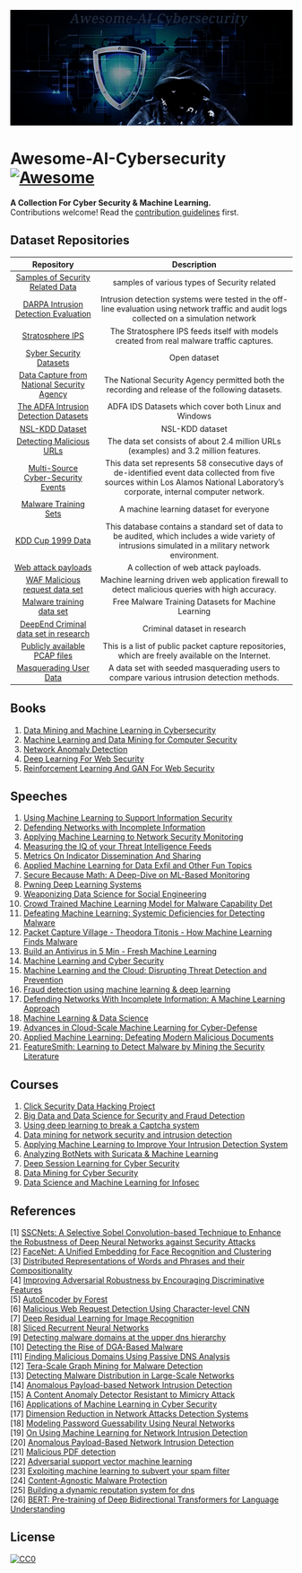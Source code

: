 ![Awesome-AI-Cybersecurity](awesome_ai_cybersecurity.png)
# Awesome-AI-Cybersecurity [![Awesome](https://awesome.re/badge.svg)](https://awesome.re)

**A Collection For Cyber Security &amp; Machine Learning.**</br>
Contributions welcome! Read the [contribution guidelines](contributing.md) first.

## Dataset Repositories
| Repository | Description |
|:----:|:----:|
| [Samples of Security Related Data](http://www.secrepo.com/) | samples of various types of Security related |
| [DARPA Intrusion Detection Evaluation](https://www.ll.mit.edu/r-d/datasets/1999-darpa-intrusion-detection-evaluation-dataset) | Intrusion detection systems were tested in the off-line evaluation using network traffic and audit logs collected on a simulation network |
| [Stratosphere IPS](https://stratosphereips.org/category/dataset.html)| The Stratosphere IPS feeds itself with models created from real malware traffic captures.  |
| [Syber Security Datasets](https://csr.lanl.gov/data/) | Open dataset |
| [Data Capture from National Security Agency](http://www.westpoint.edu/crc/SitePages/DataSets.aspx) | The National Security Agency permitted both the recording and release of the following datasets.  |
| [The ADFA Intrusion Detection Datasets](https://www.unsw.adfa.edu.au/australian-centre-for-cyber-security/cybersecurity/ADFA-IDS-Datasets/) | ADFA IDS Datasets which cover both Linux and Windows |
| [NSL-KDD Dataset](https://github.com/defcom17/NSL_KDD) | NSL-KDD dataset |
| [Detecting Malicious URLs](http://sysnet.ucsd.edu/projects/url/) | The data set consists of about 2.4 million URLs (examples) and 3.2 million features. |
| [Multi-Source Cyber-Security Events](http://csr.lanl.gov/data/cyber1/) | This data set represents 58 consecutive days of de-identified event data collected from five sources within Los Alamos National Laboratory’s corporate, internal computer network. |
| [Malware Training Sets](http://marcoramilli.blogspot.cz/2016/12/malware-training-sets-machine-learning.html) | A machine learning dataset for everyone|
| [KDD Cup 1999 Data](http://kdd.ics.uci.edu/databases/kddcup99/kddcup99.html) |This database contains a standard set of data to be audited, which includes a wide variety of intrusions simulated in a military network environment. |
| [Web attack payloads](https://github.com/foospidy/payloads) | A collection of web attack payloads. |
| [WAF Malicious request data set](https://github.com/faizann24/Fwaf-Machine-Learning-driven-Web-Application-Firewall) | Machine learning driven web application firewall to detect malicious queries with high accuracy.  |
| [Malware training data set](https://github.com/marcoramilli/MalwareTrainingSets) |Free Malware Training Datasets for Machine Learning |
| [DeepEnd Criminal data set in research](https://www.dropbox.com/sh/7fo4efxhpenexqp/AADHnRKtL6qdzCdRlPmJpS8Aa/CRIME?dl=0) | Criminal dataset in research|
| [Publicly available PCAP files](http://www.netresec.com/?page=PcapFiles) | This is a list of public packet capture repositories, which are freely available on the Internet. |
| [Masquerading User Data](http://www.schonlau.net/)| A data set with seeded masquerading users to compare various intrusion detection methods. |

## Books
1. [Data Mining and Machine Learning in Cybersecurity](https://www.amazon.com/Data-Mining-Machine-Learning-Cybersecurity/dp/1439839425)
2. [Machine Learning and Data Mining for Computer Security](https://www.amazon.com/Machine-Learning-Mining-Computer-Security/dp/184628029X)
3. [Network Anomaly Detection](https://www.amazon.com/Network-Anomaly-Detection-Learning-Perspective/dp/1466582081)
4. [Deep Learning For Web Security](https://www.amazon.cn/dp/B0788XQ5SN)
5. [Reinforcement Learning And GAN For Web Security](https://www.amazon.cn/dp/B07C9Y19BS)

## Speeches
1. [Using Machine Learning to Support Information Security](https://www.youtube.com/watch?v=tukidI5vuBs)
2. [Defending Networks with Incomplete Information](https://www.youtube.com/watch?v=36IT9VgGr0g)
3. [Applying Machine Learning to Network Security Monitoring](https://www.youtube.com/watch?v=vy-jpFpm1AU)
4. [Measuring the IQ of your Threat Intelligence Feeds ](https://www.youtube.com/watch?v=yG6QlHOAWiE)
5. [Metrics On Indicator Dissemination And Sharing](https://www.youtube.com/watch?v=6JMEKnes-w0)
6. [Applied Machine Learning for Data Exfil and Other Fun Topics](https://www.youtube.com/watch?v=dGwH7m4N8DE)
7. [Secure Because Math: A Deep-Dive on ML-Based Monitoring](https://www.youtube.com/watch?v=TYVCVzEJhhQ)
8. [Pwning Deep Learning Systems](https://www.youtube.com/watch?v=JAGDpJFFM2A)
9. [Weaponizing Data Science for Social Engineering](https://www.youtube.com/watch?v=l7U0pDcsKLg)
10. [Crowd Trained Machine Learning Model for Malware Capability Det](https://www.youtube.com/watch?v=u6a7afsD39A)
11. [Defeating Machine Learning: Systemic Deficiencies for Detecting Malware](https://www.youtube.com/watch?v=sPtbDUJjhbk)
12. [Packet Capture Village - Theodora Titonis - How Machine Learning Finds Malware](https://www.youtube.com/watch?v=2cQRSPFSY-s)
13. [Build an Antivirus in 5 Min - Fresh Machine Learning](https://www.youtube.com/watch?v=iLNHVwSu9EA&amp;t=245s)
14. [Machine Learning and Cyber Security](https://www.youtube.com/watch?v=qVwktOa-F34)
15. [Machine Learning and the Cloud: Disrupting Threat Detection and Prevention](https://www.youtube.com/watch?v=fRklX97iGIw)
16. [Fraud detection using machine learning & deep learning ](https://www.youtube.com/watch?v=gHtN4jU69W0)
17. [Defending Networks With Incomplete Information: A Machine Learning Approach](https://www.youtube.com/watch?v=_0CRSF6yPB4)
18. [Machine Learning & Data Science](https://vimeo.com/112702666)
19. [Advances in Cloud-Scale Machine Learning for Cyber-Defense](https://www.youtube.com/watch?v=skSIIvvZFIk)
20. [Applied Machine Learning: Defeating Modern Malicious Documents](https://www.youtube.com/watch?v=ZAuCEgA3itI)
21. [FeatureSmith: Learning to Detect Malware by Mining the Security Literature](https://www.youtube.com/watch?v=ikaDWJhSMIU&feature=youtu.be)

## Courses
1. [Click Security Data Hacking Project](http://clicksecurity.github.io/data_hacking/)
2. [Big Data and Data Science for Security and Fraud Detection](http://www.kdnuggets.com/2015/12/big-data-science-security-fraud-detection.html)
3. [Using deep learning to break a Captcha system](https://deepmlblog.wordpress.com/2016/01/03/how-to-break-a-captcha-system/)
4. [Data mining for network security and intrusion detection](https://www.r-bloggers.com/data-mining-for-network-security-and-intrusion-detection/)
5. [Applying Machine Learning to Improve Your Intrusion Detection System](https://securityintelligence.com/applying-machine-learning-to-improve-your-intrusion-detection-system/)
6. [Analyzing BotNets with Suricata & Machine Learning](http://blogs.splunk.com/2017/01/30/analyzing-botnets-with-suricata-machine-learning/)
7. [Deep Session Learning for Cyber Security](https://blog.cyberreboot.org/deep-session-learning-for-cyber-security-e7c0f6804b81#.eo2m4alid)
8. [Data Mining for Cyber Security](http://web.stanford.edu/class/cs259d/)
9. [Data Science and Machine Learning for Infosec](http://www.pentesteracademy.com/course?id=30)

## References
[1] [SSCNets: A Selective Sobel Convolution-based Technique to Enhance the Robustness of Deep Neural Networks against Security Attacks](https://arxiv.org/ftp/arxiv/papers/1811/1811.01443.pdf)<br/>
[2] [FaceNet: A Unified Embedding for Face Recognition and Clustering](https://arxiv.org/pdf/1503.03832.pdf)<br/>
[3] [Distributed Representations of Words and Phrases
and their Compositionality](http://cn.arxiv.org/pdf/1310.4546v1)<br/>
[4] [Improving Adversarial Robustness by Encouraging Discriminative Features](https://arxiv.org/pdf/1811.00621.pdf)<br/>
[5] [AutoEncoder by Forest](https://arxiv.org/pdf/1709.09018.pdf)<br/>
[6] [Malicious Web Request Detection Using
Character-level CNN](https://arxiv.org/pdf/1811.08641.pdf)<br/>
[7] [Deep Residual Learning for Image Recognition](https://arxiv.org/pdf/1512.03385.pdf)<br/>
[8] [Sliced Recurrent Neural Networks](https://arxiv.org/ftp/arxiv/papers/1807/1807.02291.pdf)<br/>
[9] [Detecting malware domains at the upper dns hierarchy](http://www.covert.io/research-papers/security/Kopis%20-%20Detecting%20malware%20domains%20at%20the%20upper%20dns%20hierarchy.pdf)<br/>
[10] [Detecting the Rise of DGA-Based Malware](http://www.covert.io/research-papers/security/From%20throw-away%20traffic%20to%20bots%20-%20detecting%20the%20rise%20of%20dga-based%20malware.pdf)<br/>
[11] [Finding Malicious Domains Using Passive DNS Analysis](http://www.covert.io/research-papers/security/Exposure%20-%20Finding%20malicious%20domains%20using%20passive%20dns%20analysis.pdf)<br/>
[12] [ Tera-Scale Graph Mining for Malware Detection](http://www.covert.io/research-papers/security/Polonium%20-%20Tera-Scale%20Graph%20Mining%20for%20Malware%20Detection.pdf)<br/>
[13] [Detecting Malware Distribution in Large-Scale Networks](http://www.covert.io/research-papers/security/Nazca%20-%20%20Detecting%20Malware%20Distribution%20in%20Large-Scale%20Networks.pdf)<br/>
[14] [Anomalous Payload-based Network Intrusion Detection](http://www.covert.io/research-papers/security/PAYL%20-%20Anomalous%20Payload-based%20Network%20Intrusion%20Detection.pdf)<br/>
[15] [ A Content Anomaly Detector Resistant to Mimicry Attack](http://www.covert.io/research-papers/security/Anagram%20-%20A%20Content%20Anomaly%20Detector%20Resistant%20to%20Mimicry%20Attack.pdf)<br/>
[16] [Applications of Machine Learning in Cyber Security](https://www.researchgate.net/publication/283083699_Applications_of_Machine_Learning_in_Cyber_Security)<br/>
[17] [Dimension Reduction in Network Attacks Detection Systems](http://elib.bsu.by/bitstream/123456789/120105/1/v17no3p284.pdf)<br/>
[18] [Modeling Password Guessability Using Neural Networks](https://www.usenix.org/conference/usenixsecurity16/technical-sessions/presentation/melicher)<br/>
[19] [On Using Machine Learning for Network Intrusion Detection](http://ieeexplore.ieee.org/document/5504793/?reload=true)<br/>
[20] [Anomalous Payload-Based Network Intrusion Detection](https://link.springer.com/chapter/10.1007/978-3-540-30143-1_11)<br/>
[21] [Malicious PDF detection](http://dl.acm.org/citation.cfm?id=2420987)<br/>
[22] [Adversarial support vector machine learning](https://dl.acm.org/citation.cfm?id=2339697)<br/>
[23] [Exploiting machine learning to subvert your spam filter](https://dl.acm.org/citation.cfm?id=1387709.1387716)<br/>
[24] [Content-Agnostic Malware Protection](http://www.covert.io/research-papers/security/CAMP%20-%20Content%20Agnostic%20Malware%20Protection.pdf)<br/>
[25] [Building a dynamic reputation system for dns](http://www.covert.io/research-papers/security/Notos%20-%20Building%20a%20dynamic%20reputation%20system%20for%20dns.pdf)<br/>
[26] [BERT: Pre-training of Deep Bidirectional Transformers for Language Understanding](https://arxiv.org/pdf/1810.04805.pdf) 

## License
[![CC0](http://mirrors.creativecommons.org/presskit/buttons/88x31/svg/cc-zero.svg)](http://creativecommons.org/publicdomain/zero/1.0)

